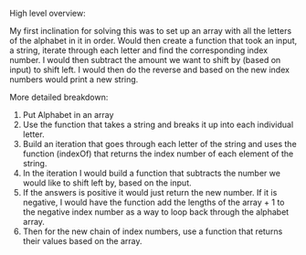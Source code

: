 High level overview:

My first inclination for solving this was to set up an array with all the letters of the alphabet in it in order. Would then create a function that took an input, a string, iterate through each letter and find the corresponding index number. I would then subtract the amount we want to shift by (based on input) to shift left. I would then do the reverse and based on the new index numbers would print a new string.

More detailed breakdown:

1. Put Alphabet in an array
2. Use the function that takes a string and breaks it up into each individual letter.
3. Build an iteration that goes through each letter of the string and uses the function (indexOf) that returns the index number of each element of the string.
4. In the iteration I would build a function that subtracts the number we would like to shift left by, based on the input.
5. If the answers is positive it would just return the new number. If it is negative, I would have the function add the lengths of the array + 1 to the negative index number as a way to loop back through the alphabet array.
6. Then for the new chain of index numbers, use a function that returns their values based on the array.

